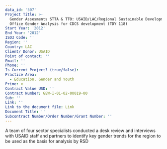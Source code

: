 ```yaml
---
data_id: '507'
Project Title: >-
  Gender Assesments STTA & TTO: USAID/LAC/Regional Sustainable Development
  Office Gender Analysis for CDCS development (TDY 118)
Start Year: '2012'
End Year: '2012'
ISO3 Code: ''
Region: ''
Country: LAC
Client/ Donor: USAID
Point of contact: ''
Email: ''
Phone: ''
Is Current Project? (true/false): 
Practice Area:
  - Education, Gender and Youth
Prime: x
Contract Value USD: ''
Contract Number: GEW-I-01-02-00019-00
Sub: ''
Link: ''
Link to the document file: Link
Document Title: ''
Subcontract Number/Order Number/Grant Number: ''
---
```


A team of four sector specialists conducted a desk review and interviews with USAID staff and partners to identify key gender trends for the region to be used as the basis for analysis by RSD